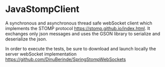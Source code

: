 # JavaStompClient
A synchronous and asynchronous thread safe webSocket client which implements the STOMP protocol https://stomp.github.io/index.html.
It exchanges only json messages and uses the GSON library to serialize and deserialize 
the json.


In order to execute the tests, be sure to download and launch 
locally the server webSocket implementation https://github.com/DinuBerinde/SpringStompWebSockets  